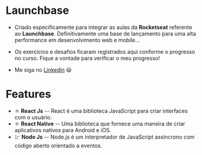 # Launchbase

- Criado especificamente para integrar as aulas da **Rocketseat** referente ao **Launchbase**. Definitivamente uma base de lançamento para uma alta performance em desenvolvimento web e mobile...

- Os exercícios e desafios ficaram registrados aqui conforme o progresso no curso. Fique a vontade para verificar o meu progresso!

- Me siga no <a href="https://www.linkedin.com/in/andreluisbonfim/">Linkedin</a> :smiley:

# Features

- :atom_symbol: **React Js** -- React é uma biblioteca JavaScript para criar interfaces com o usuário. 
- :atom_symbol: **React Native** -- Uma biblioteca que fornece uma maneira de criar aplicativos nativos para Android e iOS.
- :chart: **Node Js** -- Node.js é um interpretador de JavaScript assíncrono com código aberto orientado a eventos.
